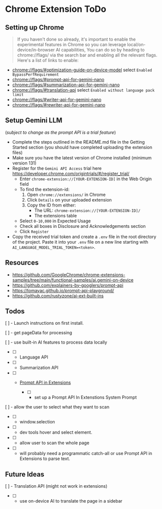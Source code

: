 # Chrome Extension ToDo
## Setting up Chrome
> If you haven't done so already, it's important to enable the experimental features in Chrome so you can leverage local/on-device/in-browser AI capabilities, You can do so by heading to chrome://flags/ via the search bar and enabling all the relevant flags. Here's a list of links to enable:

* [chrome://flags/#optimization-guide-on-device-model](chrome://flags/#optimization-guide-on-device-model) select `Enabled BypassPerfRequirement`
* [chrome://flags/#prompt-api-for-gemini-nano](chrome://flags/#prompt-api-for-gemini-nano)
* [chrome://flags/#summarization-api-for-gemini-nano](chrome://flags/#summarization-api-for-gemini-nano)
* [chrome://flags/#translation-api](chrome://flags/#translation-api) select `Enabled without language pack limit`
* [chrome://flags/#writer-api-for-gemini-nano](chrome://flags/#writer-api-for-gemini-nano)
* [chrome://flags/#rewriter-api-for-gemini-nano](chrome://flags/#rewriter-api-for-gemini-nano)

## Setup Gemini LLM 
(*subject to change as the prompt API is a trial feature*)

* Complete the steps outlined in the README.md file in the Getting Started section (you should have completed uploading the extension files)
* Make sure you have the latest version of Chrome installed (minimum version 131)
* Register for the `Gemini API Access` trial here https://developer.chrome.com/origintrials/#/register_trial/
  * Enter `chrome-extension://[YOUR-EXTENSION-ID]` in the Web Origin field
  * To find the extension-id:
    1. Open `chrome://extensions/` in Chrome
    2. Click `Details` on your uploaded extension
    3. Copy the ID from either:
       - The URL: `chrome-extension://[YOUR-EXTENSION-ID]/`
       - The extensions table
  * Select `0-10,000` in Expected Usage
  * Check all boxes in Disclosure and Acknowledgements section
  * Click `Register`
* Copy the received trial token and create a `.env` file in the root directory of the project. Paste it into your `.env` file on a new line starting with `AI_LANGUAGE_MODEL_TRIAL_TOKEN=<token>`. 




## Resources
* https://github.com/GoogleChrome/chrome-extensions-samples/tree/main/functional-samples/ai.gemini-on-device 
* https://github.com/explainers-by-googlers/prompt-api
* https://tomayac.github.io/prompt-api-playground/
* https://github.com/rustyzone/ai-ext-built-ins

## Todos
[ ] - Launch instructions on first install. 

[ ] - get pageData for processing

[ ] - use built-in AI features to process data locally

* [ ] - Language API

* [ ] - Summarization API

* [ ] - [Prompt API in Extensions](https://developer.chrome.com/docs/extensions/ai/prompt-api) 

	* [ ] - set up a Prompt API In Extenstions System Prompt

[ ] - allow the user to select what they want to scan

* [ ] - window.selection

* [ ] - dev tools hover and select element.

* [ ] - allow user to scan the whole page

* [ ] - will probably need a programmatic catch-all or use Prompt API in Extensions to parse text.


## Future Ideas 

[ ] - Translation API (might not work in extensions)
* [ ] - use on-device AI to translate the page in a sidebar
	
	